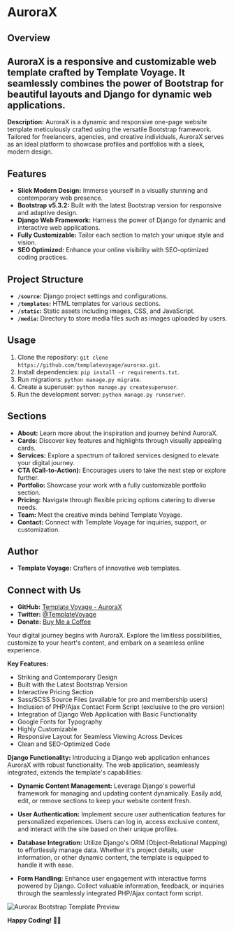 # AuroraX


## Overview

AuroraX is a responsive and customizable web template crafted by Template Voyage. It seamlessly combines the power of Bootstrap for beautiful layouts and Django for dynamic web applications.
---

**Description:**
AuroraX is a dynamic and responsive one-page website template meticulously crafted using the versatile Bootstrap framework. Tailored for freelancers, agencies, and creative individuals, AuroraX serves as an ideal platform to showcase profiles and portfolios with a sleek, modern design.


## Features

- **Slick Modern Design:** Immerse yourself in a visually stunning and contemporary web presence.
- **Bootstrap v5.3.2:** Built with the latest Bootstrap version for responsive and adaptive design.
- **Django Web Framework:** Harness the power of Django for dynamic and interactive web applications.
- **Fully Customizable:** Tailor each section to match your unique style and vision.
- **SEO Optimized:** Enhance your online visibility with SEO-optimized coding practices.

## Project Structure

- **`/source`:** Django project settings and configurations.
- **`/templates`:** HTML templates for various sections.
- **`/static`:** Static assets including images, CSS, and JavaScript.
- **`/media`:** Directory to store media files such as images uploaded by users.

## Usage

1. Clone the repository: `git clone https://github.com/templatevoyage/aurorax.git`.
2. Install dependencies: `pip install -r requirements.txt`.
3. Run migrations: `python manage.py migrate`.
4. Create a superuser: `python manage.py createsuperuser`.
5. Run the development server: `python manage.py runserver`.

## Sections

- **About:** Learn more about the inspiration and journey behind AuroraX.
- **Cards:** Discover key features and highlights through visually appealing cards.
- **Services:** Explore a spectrum of tailored services designed to elevate your digital journey.
- **CTA (Call-to-Action):** Encourages users to take the next step or explore further.
- **Portfolio:** Showcase your work with a fully customizable portfolio section.
- **Pricing:** Navigate through flexible pricing options catering to diverse needs.
- **Team:** Meet the creative minds behind Template Voyage.
- **Contact:** Connect with Template Voyage for inquiries, support, or customization.

## Author

- **Template Voyage:** Crafters of innovative web templates.

## Connect with Us

- **GitHub:** [Template Voyage - AuroraX](https://github.com/templatevoyage/aurorax)
- **Twitter:** [@TemplateVoyage](https://twitter.com/TemplateVoyage)
- **Donate:** [Buy Me a Coffee](https://www.buymeacoffee.com/templatevoyage)

Your digital journey begins with AuroraX. Explore the limitless possibilities, customize to your heart's content, and embark on a seamless online experience.


**Key Features:**
- Striking and Contemporary Design
- Built with the Latest Bootstrap Version
- Interactive Pricing Section
- Sass/SCSS Source Files (available for pro and membership users)
- Inclusion of PHP/Ajax Contact Form Script (exclusive to the pro version)
- Integration of Django Web Application with Basic Functionality
- Google Fonts for Typography
- Highly Customizable
- Responsive Layout for Seamless Viewing Across Devices
- Clean and SEO-Optimized Code


**Django Functionality:**
Introducing a Django web application enhances AuroraX with robust functionality. The web application, seamlessly integrated, extends the template's capabilities:

- **Dynamic Content Management:**
  Leverage Django's powerful framework for managing and updating content dynamically. Easily add, edit, or remove sections to keep your website content fresh.

- **User Authentication:**
  Implement secure user authentication features for personalized experiences. Users can log in, access exclusive content, and interact with the site based on their unique profiles.

- **Database Integration:**
  Utilize Django's ORM (Object-Relational Mapping) to effortlessly manage data. Whether it's project details, user information, or other dynamic content, the template is equipped to handle it with ease.

- **Form Handling:**
  Enhance user engagement with interactive forms powered by Django. Collect valuable information, feedback, or inquiries through the seamlessly integrated PHP/Ajax contact form script.

![Aurorax Bootstrap Template Preview](https://github.com/templatevoyage/aurorax/assets/153354558/ad254f62-ee62-4f17-8ab3-3af22dc3c5b8)


**Happy Coding! 🚀✨**
